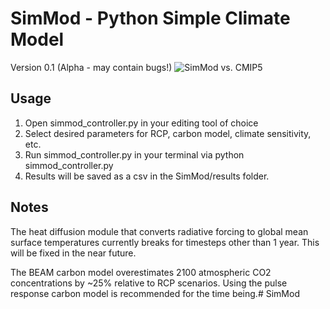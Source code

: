 # SimMod - Python Simple Climate Model
Version 0.1 (Alpha - may contain bugs!)
![SimMod vs. CMIP5](http://i81.photobucket.com/albums/j237/hausfath/simmod%20cmip5%20temperature%20comparison_zpspsk0ypva.png)

## Usage
1. Open simmod_controller.py in your editing tool of choice
2. Select desired parameters for RCP, carbon model, climate sensitivity, etc.
3. Run simmod_controller.py in your terminal via python simmod_controller.py
4. Results will be saved as a csv in the SimMod/results folder.

## Notes
The heat diffusion module that converts radiative forcing to global mean
surface temperatures currently breaks for timesteps other than 1 year.
This will be fixed in the near future.

The BEAM carbon model overestimates 2100 atmospheric CO2 concentrations
by ~25% relative to RCP scenarios. Using the pulse response carbon model
is recommended for the time being.# SimMod
